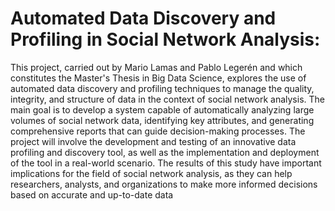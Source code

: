 # Automated Data Discovery and Profiling in Social Network Analysis:

This project, carried out by Mario Lamas and Pablo Legerén and which constitutes the Master's Thesis in Big Data Science, explores the use of automated data discovery and profiling techniques to manage the quality, integrity,
and structure of data in the context of social network analysis. 
The main goal is to develop a system capable of automatically analyzing large volumes of social network data, identifying key attributes, and generating comprehensive reports that can guide decision-making processes. The project will involve the development and testing of an innovative data profiling and discovery tool, as well as the implementation and deployment of the tool in a real-world
scenario. The results of this study have important implications for the field of social network analysis, as they can help researchers, analysts, and organizations to make more informed decisions based on accurate and up-to-date data
